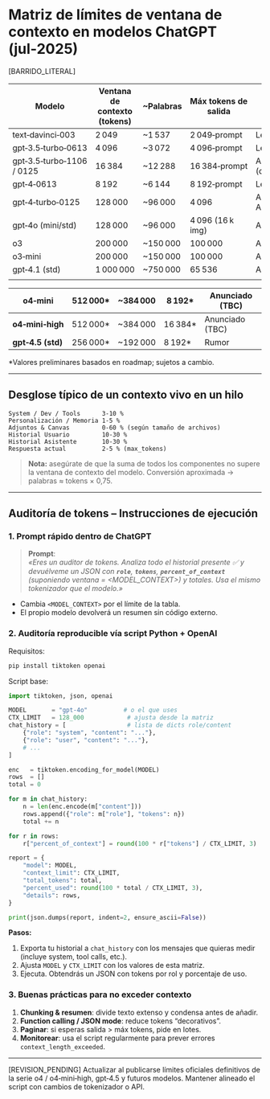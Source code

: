 # Matriz de límites de ventana de contexto en modelos ChatGPT (jul‑2025)

[BARRIDO\_LITERAL]

| Modelo                    | Ventana de contexto (tokens) | \~Palabras | Máx tokens de salida | Estado           |
| ------------------------- | ---------------------------- | ---------- | -------------------- | ---------------- |
| text‑davinci‑003          | 2 049                        | \~1 537    | 2 049‑prompt         | Legacy           |
| gpt‑3.5‑turbo‑0613        | 4 096                        | \~3 072    | 4 096‑prompt         | Legacy           |
| gpt‑3.5‑turbo‑1106 / 0125 | 16 384                       | \~12 288   | 16 384‑prompt        | Activo (default) |
| gpt‑4‑0613                | 8 192                        | \~6 144    | 8 192‑prompt         | Legacy/UI        |
| gpt‑4‑turbo‑0125          | 128 000                      | \~96 000   | 4 096                | Activo API       |
| gpt‑4o (mini/std)         | 128 000                      | \~96 000   | 4 096 (16 k img)     | Activo           |
| o3                        | 200 000                      | \~150 000  | 100 000              | Activo           |
| o3‑mini                   | 200 000                      | \~150 000  | 100 000              | Activo           |
| gpt‑4.1 (std)             | 1 000 000                    | \~750 000  | 65 536               | Activo           |
|                           |                              |            |                      |                  |

| **o4‑mini**       | 512 000\* | \~384 000 | 8 192\*  | Anunciado (TBC) |
| ----------------- | --------- | --------- | -------- | --------------- |
| **o4‑mini‑high**  | 512 000\* | \~384 000 | 16 384\* | Anunciado (TBC) |
| **gpt‑4.5 (std)** | 256 000\* | \~192 000 | 8 192\*  | Rumor           |

\*Valores preliminares basados en roadmap; sujetos a cambio.

---

## Desglose típico de un contexto vivo en un hilo

```text
System / Dev / Tools      3‑10 %
Personalización / Memoria 1‑5 %
Adjuntos & Canvas         0‑60 % (según tamaño de archivos)
Historial Usuario         10‑30 %
Historial Asistente       10‑30 %
Respuesta actual          2‑5 % (max_tokens)
```

> **Nota:** asegúrate de que la suma de todos los componentes no supere la ventana de contexto del modelo. Conversión aproximada → palabras ≈ tokens × 0,75.

---

## Auditoría de tokens – Instrucciones de ejecución

### 1. Prompt rápido dentro de ChatGPT

> **Prompt**:\
> *«Eres un auditor de tokens. Analiza todo el historial presente ✅ y devuélveme un JSON con **`role`**, **`tokens`**, **`percent_of_context`** (suponiendo ventana = \<MODEL\_CONTEXT>) y totales. Usa el mismo tokenizador que el modelo.»*

- Cambia `<MODEL_CONTEXT>` por el límite de la tabla.
- El propio modelo devolverá un resumen sin código externo.

### 2. Auditoría reproducible vía script Python + OpenAI

Requisitos:

```bash
pip install tiktoken openai
```

Script base:

```python
import tiktoken, json, openai

MODEL       = "gpt-4o"          # o el que uses
CTX_LIMIT   = 128_000            # ajusta desde la matriz
chat_history = [                 # lista de dicts role/content
    {"role": "system", "content": "..."},
    {"role": "user", "content": "..."},
    # ...
]

enc   = tiktoken.encoding_for_model(MODEL)
rows  = []
total = 0

for m in chat_history:
    n = len(enc.encode(m["content"]))
    rows.append({"role": m["role"], "tokens": n})
    total += n

for r in rows:
    r["percent_of_context"] = round(100 * r["tokens"] / CTX_LIMIT, 3)

report = {
    "model": MODEL,
    "context_limit": CTX_LIMIT,
    "total_tokens": total,
    "percent_used": round(100 * total / CTX_LIMIT, 3),
    "details": rows,
}

print(json.dumps(report, indent=2, ensure_ascii=False))
```

**Pasos:**

1. Exporta tu historial a `chat_history` con los mensajes que quieras medir (incluye system, tool calls, etc.).
2. Ajusta `MODEL` y `CTX_LIMIT` con los valores de esta matriz.
3. Ejecuta. Obtendrás un JSON con tokens por rol y porcentaje de uso.

### 3. Buenas prácticas para no exceder contexto

1. **Chunking & resumen**: divide texto extenso y condensa antes de añadir.
2. **Function calling / JSON mode**: reduce tokens “decorativos”.
3. **Paginar**: si esperas salida > máx tokens, pide en lotes.
4. **Monitorear**: usa el script regularmente para prever errores `context_length_exceeded`.

---

[REVISION\_PENDING] Actualizar al publicarse límites oficiales definitivos de la serie o4 / o4‑mini‑high, gpt‑4.5 y futuros modelos. Mantener alineado el script con cambios de tokenizador o API.

